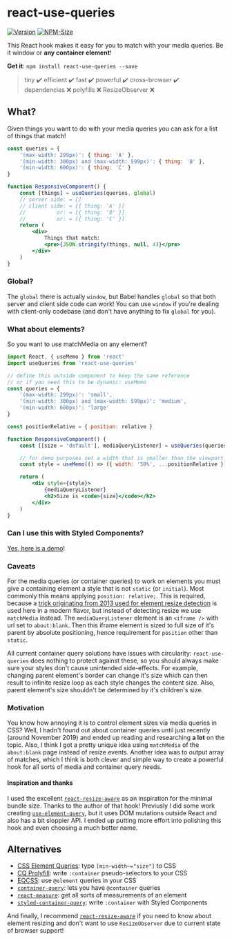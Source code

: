 # react-use-queries
[![Version](https://img.shields.io/npm/v/react-use-queries.svg)](https://www.npmjs.com/package/react-use-queries)
[![NPM-Size](https://flat.badgen.net/bundlephobia/minzip/react-use-queries)](https://www.npmjs.com/package/react-use-queries)

This React hook makes it easy for you to match with your media queries. Be it window or **any container element**!

**Get it**: `npm install react-use-queries --save`

> tiny ✔️ efficient ✔️ fast ✔️ powerful ✔️ cross-browser ✔️<br />
> dependencies ❌ polyfills ❌ ResizeObserver ❌

## What?

Given things you want to do with your media queries you can ask for a list of things that match!

```jsx
const queries = {
    '(max-width: 299px)': { thing: 'A' },
    '(min-width: 300px) and (max-width: 599px)': { thing: 'B' },
    '(min-width: 600px)': { thing: 'C' }
}

function ResponsiveComponent() {
    const [things] = useQueries(queries, global)
    // server side: = []
    // client side: = [{ thing: 'A' }]
    //          or: = [{ thing: 'B' }]
    //          or: = [{ thing: 'C' }]
    return (
        <div>
            Things that match:
            <pre>{JSON.stringify(things, null, 4)}</pre>
        </div>
    )
}
```

### Global?

The `global` there is actually `window`, but Babel handles `global` so that both server and client side code can work!
You can use `window` if you're dealing with client-only codebase (and don't have anything to fix `global` for you).

### What about elements?

So you want to use matchMedia on any element?

```jsx
import React, { useMemo } from 'react'
import useQueries from 'react-use-queries'

// define this outside component to keep the same reference
// or if you need this to be dynamic: useMemo
const queries = {
    '(max-width: 299px)': 'small',
    '(min-width: 300px) and (max-width: 599px)': 'medium',
    '(min-width: 600px)': 'large'
}

const positionRelative = { position: relative }

function ResponsiveComponent() {
    const [[size = 'default'], mediaQueryListener] = useQueries(queries)

    // for demo purposes set a width that is smaller than the viewport width
    const style = useMemo(() => ({ width: '50%', ...positionRelative }), [positionRelative])

    return (
        <div style={style}>
            {mediaQueryListener}
            <h2>Size is <code>{size}</code></h2>
        </div>
    )
}
```

### Can I use this with Styled Components?

[Yes, here is a demo](https://codesandbox.io/s/demo-react-use-querties-with-styled-components-ccy44)!

### Caveats

For the media queries (or container queries) to work on elements you must give a containing element a style that is not
`static` (or `initial`). Most commonly this means applying `position: relative;`. This is required, because a
[trick originating from 2013 used for element resize detection](http://www.backalleycoder.com/2013/03/18/cross-browser-event-based-element-resize-detection/) is used here in a modern
flavor, but instead of detecting resize we use `matchMedia` instead. The `mediaQueryListener` element is an `<iframe />`
with url set to `about:blank`. Then this iframe element is sized to full size of it's parent by absolute positioning,
hence requirement for `position` other than `static`.

All current container query solutions have issues with circularity: `react-use-queries` does nothing to protect against these, so you should always make sure your styles don't cause unintended side-effects. For example, changing parent element's border can change it's size which can then result to infinite resize loop as each style changes the content size. Also, parent element's size shouldn't be determined by it's children's size.

### Motivation

You know how annoying it is to control element sizes via media queries in CSS? Well, I hadn't found out about container
queries until just recently (around November 2019) and ended up reading and researching **a lot** on the topic. Also, I
think I got a pretty unique idea using `matchMedia` of the `about:blank` page instead of resize events. Another idea was
to output array of matches, which I think is both clever and simple way to create a powerful hook for all sorts of media
and container query needs.

#### Inspiration and thanks

I used the excellent [`react-resize-aware`](https://github.com/FezVrasta/react-resize-aware) as an inspiration for the
minimal bundle size. Thanks to the author of that hook! Previusly I did some work creating
[`use-element-query`](https://github.com/Merri/use-element-query), but it uses DOM mutations outside React and also has
a bit sloppier API. I ended up putting more effort into polishing this hook and even choosing a much better name.

## Alternatives

- [CSS Element Queries](http://marcj.github.io/css-element-queries/): type `[min-width~="size"]` to CSS
- [CQ Prolyfill](https://github.com/ausi/cq-prolyfill): write `:container` pseudo-selectors to your CSS
- [EQCSS](https://elementqueries.com/): use `@element` queries in your CSS
- [`container-query`](https://github.com/ZeeCoder/container-query): lets you have `@container` queries
- [`react-measure`](https://www.npmjs.com/package/react-measure): get all sorts of measurements of an element
- [`styled-container-query`](https://www.npmjs.com/package/styled-container-query): write `:container` with Styled
  Components

And finally, I recommend [`react-resize-aware`](https://github.com/FezVrasta/react-resize-aware) if you need to know
about element resizing and don't want to use `ResizeObserver` due to current state of browser support!
